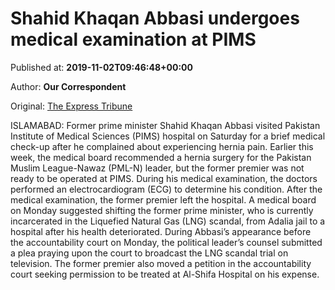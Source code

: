 
# Shahid Khaqan Abbasi undergoes medical examination at PIMS

Published at: **2019-11-02T09:46:48+00:00**

Author: **Our Correspondent**

Original: [The Express Tribune](https://tribune.com.pk/story/2092163/1-shahid-khaqan-abbasi-undergoes-medical-examination-pims/)

ISLAMABAD: Former prime minister Shahid Khaqan Abbasi visited Pakistan Institute of Medical Sciences (PIMS) hospital on Saturday for a brief medical check-up after he complained about experiencing hernia pain.
Earlier this week, the medical board recommended a hernia surgery for the Pakistan Muslim League-Nawaz (PML-N) leader, but the former premier was not ready to be operated at PIMS.
During his medical examination, the doctors performed an electrocardiogram (ECG) to determine his condition.
After the medical examination, the former premier left the hospital.
A medical board on Monday suggested shifting the former prime minister, who is currently incarcerated in the Liquefied Natural Gas (LNG) scandal, from Adalia jail to a hospital after his health deteriorated.
During Abbasi’s appearance before the accountability court on Monday, the political leader’s counsel submitted a plea praying upon the court to broadcast the LNG scandal trial on television.
The former premier also moved a petition in the accountability court seeking permission to be treated at Al-Shifa Hospital on his expense.
